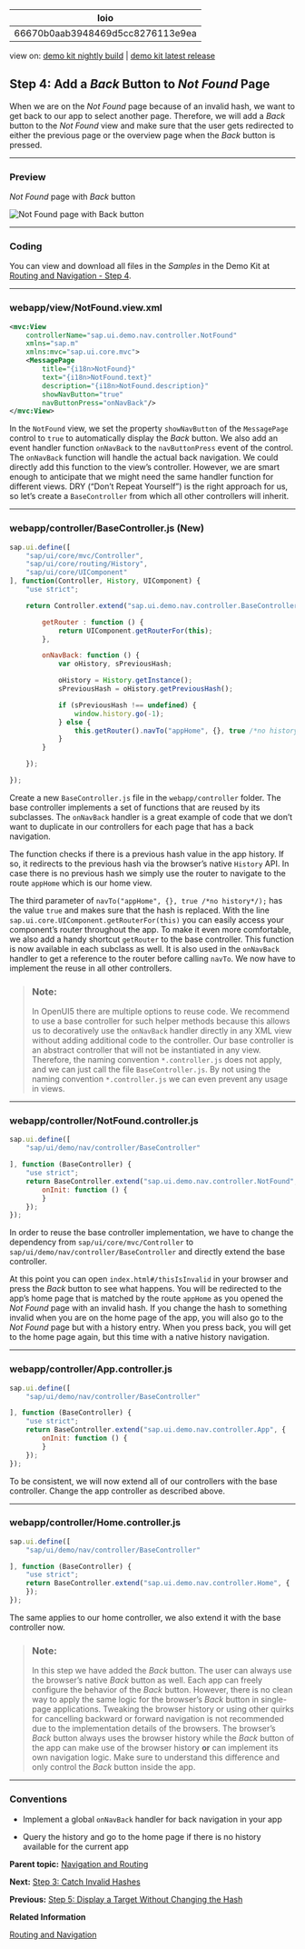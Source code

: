 <!-- loio66670b0aab3948469d5cc8276113e9ea -->

| loio |
| -----|
| 66670b0aab3948469d5cc8276113e9ea |

<div id="loio">

view on: [demo kit nightly build](https://sdk.openui5.org/nightly/#/topic/66670b0aab3948469d5cc8276113e9ea) | [demo kit latest release](https://sdk.openui5.org/topic/66670b0aab3948469d5cc8276113e9ea)</div>

## Step 4: Add a *Back* Button to *Not Found* Page

When we are on the *Not Found* page because of an invalid hash, we want to get back to our app to select another page. Therefore, we will add a *Back* button to the *Not Found* view and make sure that the user gets redirected to either the previous page or the overview page when the *Back* button is pressed.

***

### Preview

   
  
<a name="loio66670b0aab3948469d5cc8276113e9ea__fig_r1j_pst_mr"/>*Not Found* page with *Back* button

 ![](images/loio1cbb1ebea9e242ffae22d7172b91e241_LowRes.png "Not Found page with Back
					button") 

***

### Coding

You can view and download all files in the *Samples* in the Demo Kit at [Routing and Navigation - Step 4](https://sdk.openui5.org/entity/sap.ui.core.tutorial.navigation/sample/sap.ui.core.tutorial.navigation.04).

***

### webapp/view/NotFound.view.xml

```xml
<mvc:View
	controllerName="sap.ui.demo.nav.controller.NotFound"
	xmlns="sap.m"
	xmlns:mvc="sap.ui.core.mvc">
	<MessagePage
		title="{i18n>NotFound}"
		text="{i18n>NotFound.text}"
		description="{i18n>NotFound.description}"
		showNavButton="true"
		navButtonPress="onNavBack"/>
</mvc:View>
```

In the `NotFound` view, we set the property `showNavButton` of the `MessagePage` control to `true` to automatically display the *Back* button. We also add an event handler function `onNavBack` to the `navButtonPress` event of the control. The `onNavBack` function will handle the actual back navigation. We could directly add this function to the view’s controller. However, we are smart enough to anticipate that we might need the same handler function for different views. DRY \(“Don’t Repeat Yourself”\) is the right approach for us, so let’s create a `BaseController` from which all other controllers will inherit.

***

### webapp/controller/BaseController.js \(New\)

```js
sap.ui.define([
	"sap/ui/core/mvc/Controller",
	"sap/ui/core/routing/History",
	"sap/ui/core/UIComponent"
], function(Controller, History, UIComponent) {
	"use strict";

	return Controller.extend("sap.ui.demo.nav.controller.BaseController", {

		getRouter : function () {
			return UIComponent.getRouterFor(this);
		},

		onNavBack: function () {
			var oHistory, sPreviousHash;

			oHistory = History.getInstance();
			sPreviousHash = oHistory.getPreviousHash();

			if (sPreviousHash !== undefined) {
				window.history.go(-1);
			} else {
				this.getRouter().navTo("appHome", {}, true /*no history*/);
			}
		}

	});

});

```

Create a new `BaseController.js` file in the `webapp/controller` folder. The base controller implements a set of functions that are reused by its subclasses. The `onNavBack` handler is a great example of code that we don’t want to duplicate in our controllers for each page that has a back navigation.

The function checks if there is a previous hash value in the app history. If so, it redirects to the previous hash via the browser’s native `History` API. In case there is no previous hash we simply use the router to navigate to the route `appHome` which is our home view.

The third parameter of `navTo("appHome", {}, true /*no history*/);` has the value `true` and makes sure that the hash is replaced. With the line `sap.ui.core.UIComponent.getRouterFor(this)` you can easily access your component’s router throughout the app. To make it even more comfortable, we also add a handy shortcut `getRouter` to the base controller. This function is now available in each subclass as well. It is also used in the `onNavBack` handler to get a reference to the router before calling `navTo`. We now have to implement the reuse in all other controllers.

> ### Note:  
> In OpenUI5 there are multiple options to reuse code. We recommend to use a base controller for such helper methods because this allows us to decoratively use the `onNavBack` handler directly in any XML view without adding additional code to the controller. Our base controller is an abstract controller that will not be instantiated in any view. Therefore, the naming convention `*.controller.js` does not apply, and we can just call the file `BaseController.js`. By not using the naming convention `*.controller.js` we can even prevent any usage in views.

***

### webapp/controller/NotFound.controller.js

```js
sap.ui.define([
	"sap/ui/demo/nav/controller/BaseController"

], function (BaseController) {
	"use strict";
	return BaseController.extend("sap.ui.demo.nav.controller.NotFound", {
		onInit: function () {
		}
	});
});
```

In order to reuse the base controller implementation, we have to change the dependency from `sap/ui/core/mvc/Controller` to `sap/ui/demo/nav/controller/BaseController` and directly extend the base controller.

At this point you can open `index.html#/thisIsInvalid` in your browser and press the *Back* button to see what happens. You will be redirected to the app’s home page that is matched by the route `appHome` as you opened the *Not Found* page with an invalid hash. If you change the hash to something invalid when you are on the home page of the app, you will also go to the *Not Found* page but with a history entry. When you press back, you will get to the home page again, but this time with a native history navigation.

***

### webapp/controller/App.controller.js

```js
sap.ui.define([
	"sap/ui/demo/nav/controller/BaseController"

], function (BaseController) {
	"use strict";
	return BaseController.extend("sap.ui.demo.nav.controller.App", {
		onInit: function () {
		}
	});
});
```

To be consistent, we will now extend all of our controllers with the base controller. Change the app controller as described above.

***

### webapp/controller/Home.controller.js

```js
sap.ui.define([
	"sap/ui/demo/nav/controller/BaseController"

], function (BaseController) {
	"use strict";
	return BaseController.extend("sap.ui.demo.nav.controller.Home", {
	});
});
```

The same applies to our home controller, we also extend it with the base controller now.

> ### Note:  
> In this step we have added the *Back* button. The user can always use the browser’s native *Back* button as well. Each app can freely configure the behavior of the *Back* button. However, there is no clean way to apply the same logic for the browser’s *Back* button in single-page applications. Tweaking the browser history or using other quirks for cancelling backward or forward navigation is not recommended due to the implementation details of the browsers. The browser’s *Back* button always uses the browser history while the *Back* button of the app can make use of the browser history **or** can implement its own navigation logic. Make sure to understand this difference and only control the *Back* button inside the app.

***

### Conventions

-   Implement a global `onNavBack` handler for back navigation in your app

-   Query the history and go to the home page if there is no history available for the current app


**Parent topic:** [Navigation and Routing](Navigation_and_Routing_1b6dcd3.md "OpenUI5 comes with a powerful routing API that helps you control the state of your application efficiently. This tutorial will illustrate all major features and APIs related to navigation and routing in OpenUI5 apps by creating a simple and easy to understand mobile app. It represents a set of best practices for applying the navigation and routing features of OpenUI5 to your applications.")

**Next:** [Step 3: Catch Invalid Hashes](Step_3_Catch_Invalid_Hashes_e047e05.md "Sometimes it is important to display an indication that the requested resource was not found. To give you an example: If a user tries to access an invalid pattern which does not match any of the configured routes, the user is notified that something went wrong. You might also know this as a “404” or Not Found Page from traditional web pages. In this step, we will implement a feature that detects invalid hashes and visualizes this in a nice way.")

**Previous:** [Step 5: Display a Target Without Changing the Hash](Step_5_Display_a_Target_Without_Changing_the_Hash_d9efab3.md "In this step, you will learn more about targets and how to display a target from the routing configuration manually.")

**Related Information**  


[Routing and Navigation](Routing_and_Navigation_3d18f20.md "OpenUI5 offers hash-based navigation, which allows you to build single-page apps where the navigation is done by changing the hash. In this way the browser does not have to reload the page; instead there is a callback to which the app and especially the affected view can react. A hash string is parsed and matched against patterns which will then inform the handlers.")

